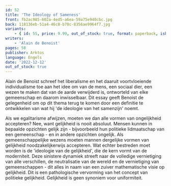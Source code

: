 ```yaml
---
id: 52
title: 'The Ideology of Sameness'
front: fb2ac985-602a-4ed5-a6ea-59a75e940cbc.jpg
back: 118136eb-51a4-46c8-b78c-8356ae9964f7.jpg
variants:
    - { id: 55, price: 9.99, out_of_stock: true, format: paperback, isbn: 978-1-915755-08-7 }
writers:
    - 'Alain de Benoist'
pages: 58
publisher: Arktos
language: Engels
date: '2022-12-12'
out_of_stock: true
---
```


Alain de Benoist schreef het liberalisme en het daaruit voortvloeiende individualisme toe aan het idee om van de mens, een sociaal dier, een wezen te maken dat van de aarde verwijderd is, ontworteld van elke gemeenschap en daarom inwisselbaar. Dit essay geeft Benoist de gelegenheid om op dit thema terug te komen door een definitie te ontwikkelen van wat hij 'de ideologie van het samenzijn' noemt.

Als we egalitarisme afwijzen, moeten we dan alle vormen van ongelijkheid accepteren? Nee, want gelijkheid is nooit absoluut. Mensen kunnen in bepaalde opzichten gelijk zijn - bijvoorbeeld hun politieke lidmaatschap van een gemeenschap - en in andere opzichten ongelijk. Als gemeenschappelijke wezens moeten mannen dergelijke vormen van gelijkheid noodzakelijkerwijs accepteren. Wat echter bestreden moet worden is de 'ideologie van de gelijkheid', die de kern vormt van de moderniteit. Deze sinistere dynamiek streeft naar de volledige vernietiging van alle verschillen, de neutralisatie van de wereld en de vernietiging van gemeenschappen - dit alles in naam van een zuiver mathematische visie op gelijkheid. Dit is een pathologische vervorming van het concept van politieke gelijkheid. Gelijkheid is geen synoniem voor uniformiteit.
